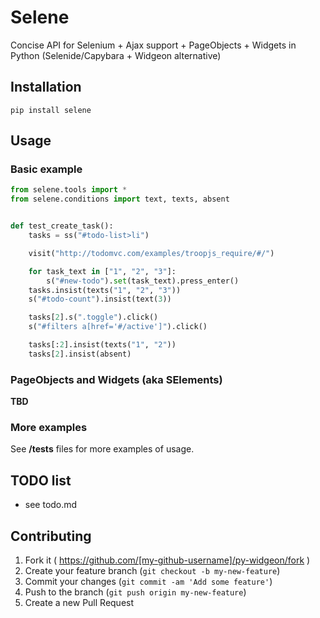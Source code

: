 # Selene

Concise API for Selenium + Ajax support + PageObjects + Widgets in Python (Selenide/Capybara + Widgeon alternative)

## Installation

    pip install selene

## Usage

### Basic example

```python
from selene.tools import *
from selene.conditions import text, texts, absent


def test_create_task():
    tasks = ss("#todo-list>li")

    visit("http://todomvc.com/examples/troopjs_require/#/")

    for task_text in ["1", "2", "3"]:
        s("#new-todo").set(task_text).press_enter()
    tasks.insist(texts("1", "2", "3"))
    s("#todo-count").insist(text(3))

    tasks[2].s(".toggle").click()
    s("#filters a[href='#/active']").click()

    tasks[:2].insist(texts("1", "2"))
    tasks[2].insist(absent)
```

### PageObjects and Widgets (aka SElements)

**TBD**

### More examples

See **/tests** files for more examples of usage.

## TODO list

* see todo.md

## Contributing

1. Fork it ( https://github.com/[my-github-username]/py-widgeon/fork )
2. Create your feature branch (`git checkout -b my-new-feature`)
3. Commit your changes (`git commit -am 'Add some feature'`)
4. Push to the branch (`git push origin my-new-feature`)
5. Create a new Pull Request
